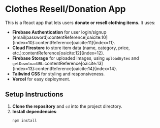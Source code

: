 # Clothes Resell/Donation App

This is a React app that lets users **donate or resell clothing items**. It uses:
- **Firebase Authentication** for user login/signup (email/password):contentReference[oaicite:10]{index=10}:contentReference[oaicite:11]{index=11}.
- **Cloud Firestore** to store item data (name, category, price, etc.):contentReference[oaicite:12]{index=12}.
- **Firebase Storage** for uploaded images, using `uploadBytes` and `getDownloadURL`:contentReference[oaicite:13]{index=13}:contentReference[oaicite:14]{index=14}.
- **Tailwind CSS** for styling and responsiveness.
- **Vercel** for easy deployment.

## Setup Instructions

1. **Clone the repository** and `cd` into the project directory.
2. **Install dependencies**:
   ```bash
   npm install
